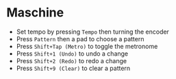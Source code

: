 # Maschine

- Set tempo by pressing `Tempo` then turning the encoder
- Press `Pattern` then a pad to choose a pattern
- Press `Shift+Tap (Metro)` to toggle the metronome
- Press `Shift+1 (Undo)` to undo a change
- Press `Shift+2 (Redo)` to redo a change
- Press `Shift+9 (Clear)` to clear a pattern
